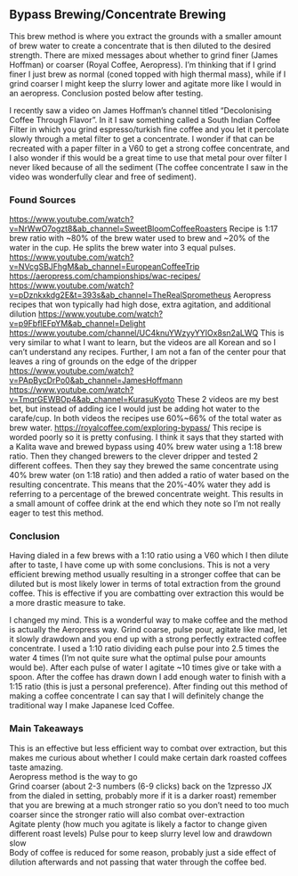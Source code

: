 ## Bypass Brewing/Concentrate Brewing
This brew method is where you extract the grounds with a smaller amount of brew water to create a concentrate that is then diluted to the desired strength. There are mixed messages about whether to grind finer (James Hoffman) or coarser (Royal Coffee, Aeropress). I’m thinking that if I grind finer I just brew as normal (coned topped with high thermal mass), while if I grind coarser I might keep the slurry lower and agitate more like I would in an aeropress. Conclusion posted below after testing.

I recently saw a video on James Hoffman’s channel titled “Decolonising Coffee Through Flavor”. In it I saw something called a South Indian Coffee Filter in which you grind espresso/turkish fine coffee and you let it percolate slowly through a metal filter to get a concentrate. I wonder if that can be recreated with a paper filter in a V60 to get a strong coffee concentrate, and I also wonder if this would be a great time to use that metal pour over filter I never liked because of all the sediment (The coffee concentrate I saw in the video was wonderfully clear and free of sediment).
### Found Sources
https://www.youtube.com/watch?v=NrWwO7ogzt8&ab_channel=SweetBloomCoffeeRoasters
Recipe is 1:17 brew ratio with ~80% of the brew water used to brew and ~20% of the water in the cup. He splits the brew water into 3 equal pulses.
https://www.youtube.com/watch?v=NVcgSBJFhgM&ab_channel=EuropeanCoffeeTrip
https://aeropress.com/championships/wac-recipes/
https://www.youtube.com/watch?v=pDznkxkdg2E&t=393s&ab_channel=TheRealSprometheus
Aeropress recipes that won typically had high dose, extra agitation, and additional dilution
https://www.youtube.com/watch?v=p9FbflEFpYM&ab_channel=Delight
https://www.youtube.com/channel/UC4knuYWzyyYYIOx8sn2aLWQ
This is very similar to what I want to learn, but the videos are all Korean and so I can’t understand any recipes. Further, I am not a fan of the center pour that leaves a ring of grounds on the edge of the dripper
https://www.youtube.com/watch?v=PApBycDrPo0&ab_channel=JamesHoffmann
https://www.youtube.com/watch?v=TmqrGEWBOp4&ab_channel=KurasuKyoto
These 2 videos are my best bet, but instead of adding ice I would just be adding hot water to the carafe/cup. In both videos the recipes use 60%~66% of the total water as brew water.
https://royalcoffee.com/exploring-bypass/
This recipe is worded poorly so it is pretty confusing. I think it says that they started with a Kalita wave and brewed bypass using 40% brew water using a 1:18 brew ratio. Then they changed brewers to the clever dripper and tested 2 different coffees. Then they say they brewed the same concentrate using 40% brew water (on 1:18 ratio) and then added a ratio of water based on the resulting concentrate. This means that the 20%-40% water they add is referring to a percentage of the brewed concentrate weight. This results in a small amount of coffee drink at the end which they note so I’m not really eager to test this method.
### Conclusion
Having dialed in a few brews with a 1:10 ratio using a V60 which I then dilute after to taste, I have come up with some conclusions. This is not a very efficient brewing method usually resulting in a stronger coffee that can be diluted but is most likely lower in terms of total extraction from the ground coffee. This is effective if you are combatting over extraction this would be a more drastic measure to take.

I changed my mind. This is a wonderful way to make coffee and the method is actually the Aeropress way. Grind coarse, pulse pour, agitate like mad, let it slowly drawdown and you end up with a strong perfectly extracted coffee concentrate. I used a 1:10 ratio dividing each pulse pour into 2.5 times the water 4 times (I’m not quite sure what the optimal pulse pour amounts would be). After each pulse of water I agitate ~10 times  give or take with a spoon. After the coffee has drawn down I add enough water to finish with a 1:15 ratio (this is just a personal preference). After finding out this method of making a coffee concentrate I can say that I will definitely change the traditional way I make Japanese Iced Coffee.
### Main Takeaways  
This is an effective but less efficient way to combat over extraction, but this makes me curious about whether I could make certain dark roasted coffees taste amazing.  
Aeropress method is the way to go  
Grind coarser (about 2-3 numbers (6-9 clicks) back on the 1zpresso JX from the dialed in setting, probably more if it is a darker roast) remember that you are brewing at a much stronger ratio  so you don’t need to too much coarser since the stronger ratio will also combat over-extraction  
Agitate plenty (how much you agitate is likely a factor to change given different roast levels)
Pulse pour to keep slurry level low and drawdown slow  
Body of coffee is reduced for some reason, probably just a side effect of dilution afterwards and not passing that water through the coffee bed.
